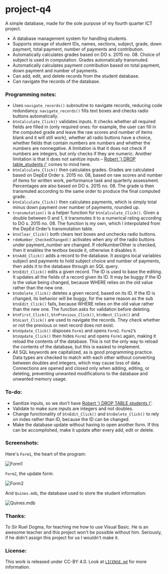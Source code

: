 # project-q4
A simple database, made for the sole purpose of my fourth quarter ICT project. 

-	A database management system for handling students.
-	Supports storage of student IDs, names, sections, subject, grade, down payment, total payment, number of payments and contribution.
-	Automatically calculates grades based on DO s. 2015 no. 08. Choice of subject is used in computation. Grades automatically transmuted.
-	Automatically calculates payment contribution based on total payment, down payment and number of payments.
-	Can add, edit, and delete records from the student database.
-	Can navigate the records of the database.

### Programming notes:
-	Uses `navigate_records()` subroutine to navigate records, reducing code redundancy. `navigate_records()` fills text boxes and checks radio buttons automatically.
-	`btnCalculate_Click()` validates inputs. It checks whether all required fields are filled in (only required ones: for example, the user can fill in the computed grade and leave the raw scores and number of items blank and it will still work), whether all radio buttons have a choice, whether fields that contain numbers are numbers and whether the numbers are nonnegative. A limitation is that it does not check if numbers are integers, but only checks if they are numeric. Another limitation is that it does not sanitize inputs – [Robert ') DROP table_students ('](https://xkcd.com/327/) comes to mind here.
-	`btnCalculate_Click()` then calculates grades. Grades are calculated based on DepEd Order s. 2015 no. 08, based on raw scores and number of items for written work, performance task and quarterly assessment. Percentages are also based on DO s. 2015 no. 08. The grade is then transmuted according to the same order to produce the final computed grade.
-	`btnCalculate_Click()` then calculates payments, which is simply total minus down payment over number of payments, rounded up.
-	`transmutation()` is a helper function for `btnCalculate_Click()`. Given a double between 0 and 1, it transmutes it to a numerical rating according to DO s. 2015 no. 08. The function is my own, which I interpolated from the DepEd Order’s transmutation table.
-	`btnClear_Click()` both clears text boxes and unchecks radio buttons.
-	`rdoNumber_CheckedChanged()` activates when any of the radio buttons under payment_number are changed. If rdoNumberOther is checked, then it enables the textbox beside it, otherwise it disables it.
-	`btnAdd_Click()` adds a record to the database. It assigns local variables subject and payments to hold subject choice and number of payments, then adds it to the database through an SQL query.
-	`btnEdit_Click()` edits a given record. The ID is used to base the editing. It updates all the fields of a record given its ID. It may be buggy if the ID is the value being changed, because WHERE relies on the old value rather than the new one.
-	`btnDelete_Click()` deletes a given record, based on its ID. If the ID is changed, its behavior will be buggy, for the same reason as the sub `btnEdit_Click()` fails, because WHERE relies on the old value rather than the new one. The function asks for validation before deleting.
-	`btnFirst_Click()`, `btnPrevious_Click()`, `btnNext_Click()` and `btnLast_Click()` are used to navigate the records. They check whether or not the previous or next record does not exist.
-	`btnUpdate_Click()` disposes `Form1` and opens `Form2`. `Form2`’s `btnUpdate_Click()` then hides `Form2` and opens `Form1` again, making it reload the contents of the database. This is not the only way to reload the contents of the database, but this is easiest to implement.
-	All SQL keywords are capitalized, as is good programming practice. Data types are checked to match with each other without converting between doubles and integers, which may cause loss of data. Connections are opened and closed only when adding, editing, or deleting, preventing unwanted modifications to the database and unwanted memory usage.

### To-do:
-	Sanitize inputs, so we don’t have [Robert ') DROP TABLE students ('](https://xkcd.com/327/).
-	Validate to make sure inputs are integers and not doubles.
-	Change functionality of `btnEdit_Click()` and `btnDelete_Click()` to rely on index rather than ID, because the ID can be changed.
-	Make the database update without having to open another form. If this can be accomplished, make it update after every add, edit or delete.

### Screenshots:

Here's `Form1`, the heart of the program:

![Form1](http://i.imgur.com/qkTCi12.png)

`Form2`, the update form:

![Form2](http://i.imgur.com/jjFN8AB.png)

And `Quines.mdb`, the database used to store the student information:

![Quines.mdb](http://i.imgur.com/GKVQiht.png)

### Thanks:

To Sir Ruel Dogma, for teaching me how to use Visual Basic. He is an awesome teacher and this project won't be possible without him. Seriously, if he didn't assign this project for us I wouldn't make it.

### License:

This work is released under CC-BY 4.0. Look at [`LICENSE.md`](https://github.com/cjquines/project-q4/blob/master/LICENSE.md) for more information.
